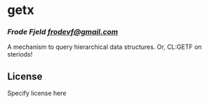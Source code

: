 # getx
### _Frode Fjeld <frodevf@gmail.com>_

A mechanism to query hierarchical data structures. Or, CL:GETF on steriods!

## License

Specify license here

